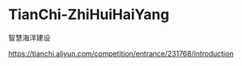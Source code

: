 # TianChi-ZhiHuiHaiYang
智慧海洋建设

https://tianchi.aliyun.com/competition/entrance/231768/introduction
